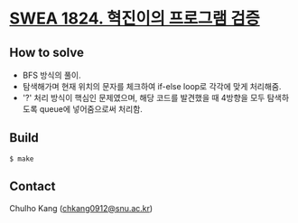 # [SWEA 1824. 혁진이의 프로그램 검증](https://www.swexpertacademy.com/main/code/problem/problemDetail.do?contestProbId=AV4yLUiKDUoDFAUx&categoryId=AV4yLUiKDUoDFAUx&categoryType=CODE)


## How to solve
* BFS 방식의 풀이.
* 탐색해가며 현재 위치의 문자를 체크하여 if-else loop로 각각에 맞게 처리해줌.
* '?' 처리 방식이 핵심인 문제였으며, 해당 코드를 발견했을 때 4방향을 모두 탐색하도록 queue에 넣어줌으로써 처리함.

## Build

```
$ make
```

## Contact
Chulho Kang ([chkang0912@snu.ac.kr](mailto:chkang0912@snu.ac.kr))


